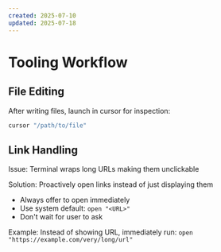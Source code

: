 ```yaml
---
created: 2025-07-10
updated: 2025-07-18
---
```


# Tooling Workflow

## File Editing

After writing files, launch in cursor for inspection:
```bash
cursor "/path/to/file"
```

## Link Handling

Issue: Terminal wraps long URLs making them unclickable

Solution: Proactively open links instead of just displaying them
- Always offer to open immediately
- Use system default: `open "<URL>"`
- Don't wait for user to ask

Example: Instead of showing URL, immediately run:
`open "https://example.com/very/long/url"`